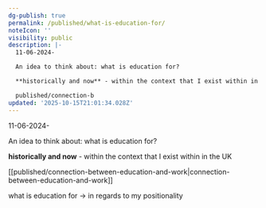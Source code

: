 ```yaml
---
dg-publish: true
permalink: /published/what-is-education-for/
noteIcon: ''
visibility: public
description: |-
  11-06-2024-

  An idea to think about: what is education for?

  **historically and now** - within the context that I exist within in the UK

  published/connection-b
updated: '2025-10-15T21:01:34.028Z'
---
```


11-06-2024-

An idea to think about: what is education for?

**historically and now** - within the context that I exist within in the UK

[[published/connection-between-education-and-work\|connection-between-education-and-work]]

what is education for -> in regards to my positionality
